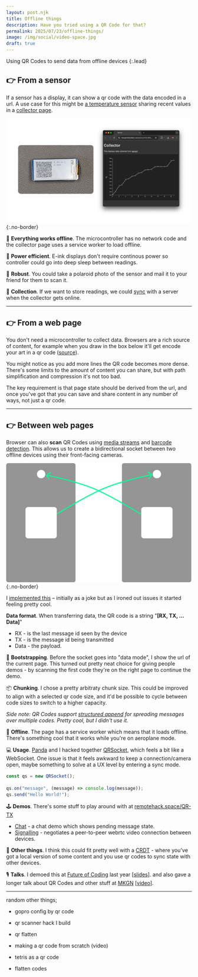 ```yaml
---
layout: post.njk
title: Offline things
description: Have you tried using a QR Code for that?
permalink: 2025/07/23/offline-things/
image: /img/social/video-space.jpg
draft: true
---
```


Using QR Codes to send data from offline devices
{:.lead}


## 👉 From a sensor

If a sensor has a display, it can show a qr code with the data encoded in a url.  A use case for this might be [a temperature sensor][sensor] sharing recent values in a [collector page][sensor_values].

![A Pi Pico + e-ink display linking to a web page that shows a graph of values](/img/offline-collector.png){:.no-border}

🛜 **Everything works offline**. The microcontroller has no network code and the collector page uses a service worker to load offline.

🔋 **Power efficient**. E-ink displays don't require continous power so controller could go into deep sleep between readings.

🔨 **Robust**. You could take a polaroid photo of the sensor and mail it to your friend for them to scan it.

💾 **Collection**. If we want to store readings, we could [sync][background sync] with a server when the collector gets online.

---

## 👉 From a web page

You don't need a microcontroller to collect data. Browsers are a rich source of content, for example when you draw in the box below it'll get encode your art in a qr code ([source][qdraw]).

<div class="qdraw" data-target="https://benjaminbenben.com/qdraw/">
  <canvas class="qdraw-paint" width="1024" height="1024"></canvas>
  <a href="#" class="qdraw-link" target="_blank">
    <canvas class="qdraw-qr" width="100" height="100"></canvas>
  </a>
  <script src="/js/qdraw.js"></script>
  <script>
    document.querySelector('.qdraw-paint').addEventListener('touchstart', e => e.preventDefault())
  </script>
</div>

You might notice as you add more lines the QR code becomes more dense.  There's some limits to the amount of content you can share, but with path simplification and compression it's not too bad.

The key requirement is that page state should be derived from the url, and once you've got that you can save and share content in any number of ways, not just a qr code.

---

## 👉 Between web pages

Browser can also **scan** QR Codes using [media streams][media] and [barcode detection][barcode].  This allows us to create a bidirectional socket between two offline devices using their front-facing cameras.

![QR Socket Demo](/img/qr-socket-sim.svg){:.no-border}

I [implemented this][QRSocket] – initially as a joke but as I ironed out issues it started feeling pretty cool. 

**Data format**. When transferring data, the QR code is a string "**[RX, TX, …Data]**"

* RX - is the last message id seen by the device
* TX - is the message id being transmitted
* Data - the payload.


👋 **Bootstrapping**.  Before the socket goes into "data mode", I show the url of the current page.  This turned out pretty neat choice for giving people demos - by scanning the first code they're on the right page to continue the demo.

📦 **Chunking**. I chose a pretty arbitraty chunk size. This could be improved to align with a selected qr code size, and it'd be possible to cycle between code sizes to switch to a higher capacity.

_Side note: QR Codes support [structured append] for spreading messages over multiple codes. Pretty cool, but I didn't use it._

📡 **Offline**. The page has a service worker which means that it loads offline.  There's something cool that it works while you're on aeroplane mode.

💻 **Usage**. [Panda] and I hacked together [QRSocket], which feels a bit like a WebSocket.  One issue is that it feels awkward to keep a connection/camera open, maybe something to solve at a UX level by entering a sync mode.

```js
const qs = new QRSocket();

qs.on("message", (message) => console.log(message));
qs.send("Hello World!");
```

🕹️ **Demos**. There's some stuff to play around with at [remotehack.space/QR-TX][QRSocket]
- [Chat](https://remotehack.space/QR-TX/?demo=chat) - a chat demo which shows pending message state.
- [Signalling](https://remotehack.space/QR-TX/?demo=signal) - negotiates a peer-to-peer webrtc video connection between devices.


🤔 **Other things**. I think this could fit pretty well with a [CRDT] - where you've got a local version of some content and you use qr codes to sync state with other devices.


🎙️ **Talks**. I demoed this at [Future of Coding][foclondon] last year [[slides][foc slides]]. and also gave a longer talk about QR Codes and other stuff at [MKGN][mkgn50] [[video][mkgn video]].


---





random other things;

* gopro config by qr code
* qr scanner hack I build
* qr flatten

* making a qr code from scratch (video)
* tetris as a qr code
* flatten codes


[background sync]: https://developer.mozilla.org/en-US/docs/Web/API/Background_Synchronization_API
[Panda]: https://www.ticklethepanda.dev/
[QRSocket]: https://remotehack.space/QR-TX/
[hacked]: https://remotehack.space/
[sensor]: https://github.com/benfoxall/sensor
[sensor_values]: https://benjaminbenben.com/sensor/?d=905,904,902,902,900,900,899,899,898,898,897,897,897,896,896,896,896,896,894,894&c=35
[qdraw]: https://github.com/benfoxall/qdraw
[barcode]: https://developer.mozilla.org/en-US/docs/Web/API/Barcode_Detection_API
[media]: https://developer.mozilla.org/en-US/docs/Web/API/MediaStream
[qrs]: https://github.com/qifi-dev/qrs
[structured append]: https://ozeki.hu/p_3465-qr-code-encoding.html#:~:text=0011-,Structured%20append
[foc slides]: https://benjaminbenben.com/assets/slides/qrtx.pdf
[mkgn video]: https://www.youtube.com/watch?v=mJnzN8pd8Gc
[mkgn50]: https://mkgeeknight.co.uk/events/mkgn-50
[CRDT]: https://en.wikipedia.org/wiki/Conflict-free_replicated_data_type
[foclondon]: https://lu.ma/foclondon
